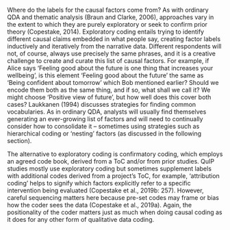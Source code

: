 

Where do the labels for the causal factors come from? As with ordinary QDA and thematic analysis (Braun and Clarke, 2006), approaches vary in the extent to which they are purely exploratory or seek to confirm prior theory (Copestake, 2014). Exploratory coding entails trying to identify different causal claims embedded in what people say, creating factor labels inductively and iteratively from the narrative data. Different respondents will not, of course, always use precisely the same phrases, and it is a creative challenge to create and curate this list of causal factors. For example, if Alice says ‘Feeling good about the future is one thing that increases your wellbeing’, is this element ‘Feeling good about the future’ the same as ‘Being confident about tomorrow’ which Bob mentioned earlier? Should we encode them both as the same thing, and if so, what shall we call it? We might choose ‘Positive view of future’, but how well does this cover both cases? Laukkanen (1994) discusses strategies for finding common vocabularies. As in ordinary QDA, analysts will usually find themselves generating an ever-growing list of factors and will need to continually consider how to consolidate it – sometimes using strategies such as hierarchical coding or ‘nesting’ factors (as discussed in the following section).

The alternative to exploratory coding is confirmatory coding, which employs an agreed code book, derived from a ToC and/or from prior studies. QuIP studies mostly use exploratory coding but sometimes supplement labels with additional codes derived from a project’s ToC, for example, ‘attribution coding’ helps to signify which factors explicitly refer to a specific intervention being evaluated (Copestake et al., 2019b: 257). However, careful sequencing matters here because pre-set codes may frame or bias how the coder sees the data (Copestake et al., 2019a). Again, the positionality of the coder matters just as much when doing causal coding as it does for any other form of qualitative data coding.



